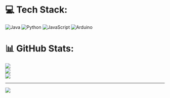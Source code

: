 
# 💻 Tech Stack:
![Java](https://img.shields.io/badge/java-%23ED8B00.svg?style=for-the-badge&logo=openjdk&logoColor=white) ![Python](https://img.shields.io/badge/python-3670A0?style=for-the-badge&logo=python&logoColor=ffdd54) ![JavaScript](https://img.shields.io/badge/javascript-%23323330.svg?style=for-the-badge&logo=javascript&logoColor=%23F7DF1E) ![Arduino](https://img.shields.io/badge/-Arduino-00979D?style=for-the-badge&logo=Arduino&logoColor=white)
# 📊 GitHub Stats:
![](https://github-readme-stats.vercel.app/api?username=nxyda&theme=dark&hide_border=true&include_all_commits=false&count_private=true)<br/>
![](https://github-readme-streak-stats.herokuapp.com/?user=nxyda&theme=dark&hide_border=true)<br/>
![](https://github-readme-stats.vercel.app/api/top-langs/?username=nxyda&theme=dark&hide_border=true&include_all_commits=false&count_private=true&layout=compact)

---
[![](https://visitcount.itsvg.in/api?id=nxyda&icon=0&color=0)](https://visitcount.itsvg.in)

<!-- Proudly created with GPRM ( https://gprm.itsvg.in ) -->
